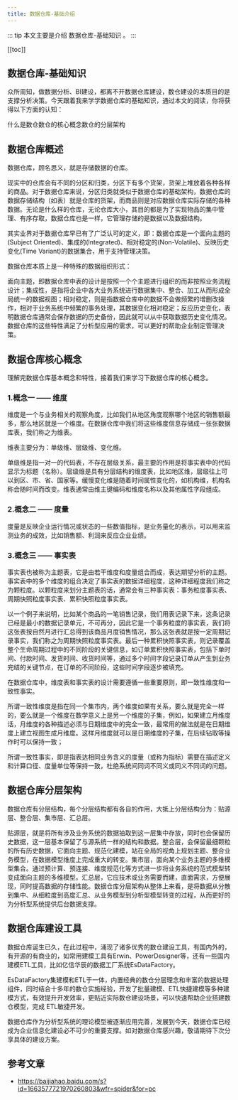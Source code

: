 ```yaml
---
title: 数据仓库-基础介绍
---
```


::: tip
本文主要是介绍 数据仓库-基础知识 。
:::

[[toc]]


## 数据仓库-基础知识
众所周知，做数据分析、BI建设，都离不开数据仓库建设，数仓建设的本质目的是支撑分析决策。今天跟着我来学学数据仓库的基础知识，通过本文的阅读，你将获得以下方面的认知：

什么是数仓数仓的核心概念数仓的分层架构

## **数据仓库概述**

数据仓库，顾名思义，就是存储数据的仓库。

现实中的仓库会有不同的分区和归类，分区下有多个货架，货架上堆放着各种各样的商品。对于数据仓库来说，分区归类就类似于数据仓库的基础架构，数据仓库的数据存储结构（如表）就是仓库的货架，而商品则是对应数据仓库实际存储的各种数据。无论是什么样的仓库，无论仓库大小，其目的都是为了实现物品的集中管理、有序存取，数据仓库也是一样，它管理存储的是数据以及数据结构。

其实业界对于数据仓库早已有了广泛认可的定义，即：数据仓库是一个面向主题的(Subject Oriented)、集成的(Integrated)、相对稳定的(Non-Volatile)、反映历史变化(Time Variant)的数据集合，用于支持管理决策。

数据仓库本质上是一种特殊的数据组织形式：

面向主题，即数据仓库中表的设计是按照一个个主题进行组织的而非按照业务流程设计；集成性，是指将企业中各大业务系统进行数据集中、整合、加工从而形成全局统一的数据视图；相对稳定，则是指数据仓库中的数据不会做频繁的增删改操作，相对于业务系统中频繁的事务处理，其数据变化相对稳定；反应历史变化，表明数据仓库通常会保存数据的历史备份，因此就可以从中获取数据历史变化情况。数据仓库的这些特性满足了分析型应用的需求，可以更好的帮助企业制定管理决策。

## **数据仓库核心概念**

理解完数据仓库基本概念和特性，接着我们来学习下数据仓库的核心概念。

### 1.概念一 —— 维度
维度是一个与业务相关的观察角度，比如我们从地区角度观察哪个地区的销售额最多，那么地区就是一个维度。在数据仓库中我们将这些维度信息存储成一张张数据库表，我们称之为维表。

维表主要分为：单级维、层级维、变化维。

单级维是指一对一的代码表，不存在层级关系，最主要的作用是将事实表中的代码显示为标题（名称）。层级维是具有分层结构的维度表，比如地区维，层级往上可以到区、市、省、国家等。缓慢变化维是随着时间属性变化的，如机构维，机构名称会随时间而改变。维表通常由维主键编码和维度名称以及其他属性字段组成。

### 2.概念二 —— 度量

度量是反映企业运行情况或状态的一些数值指标，是业务量化的表示，可以用来监测业务的成效，比如销售额、利润来反应企业业绩。

### 3.概念三 —— 事实表

事实表也被称为主题表，它是由若干维度和度量组合而成，表达期望分析的主题。事实表中的多个维度的组合决定了事实表的数据详细程度，这种详细程度我们称之为颗粒度。以颗粒度来划分主题表的话，通常会有三种事实表：事务粒度事实表、周期快照粒度事实表、累积快照粒度事实表。

以一个例子来说明，比如某个商品的一笔销售记录，我们用表记录下来，这条记录已经是最小的数据记录单元，不可再分，因此它是一个事务粒度的事实表，我们将这张表按自然月进行汇总得到该商品月度销售情况，那么这张表就是按一定周期记录事实，我们称之为周期快照粒度事实表。最后一种累积快照事实表，则记录覆盖整个生命周期过程中的不同阶段的关键信息，如订单累积快照事实表，包括下单时间、付款时间、发货时间、收货时间等，通过多个时间字段记录订单从产生到业务完结的关键节点，在订单的不同阶段，这些时间字段逐步被填充。

在数据仓库中，维度表和事实表的设计需要遵循一些重要原则，即一致性维度和一致性事实。

所谓一致性维度是指在同一个集市内，两个维度如果有关系，要么就是完全一样的，要么就是一个维度在数学意义上是另一个维度的子集，例如，如果建立月维度话，月维度的各种描述必须与日期维度中的完全一致，最常用的做法就是在日期维度上建立视图生成月维度。这样月维度就可以是日期维度的子集，在后续钻取等操作时可以保持一致；

所谓一致性事实，即是指表达相同业务含义的度量（或称为指标）需要在描述定义和计算口径、度量单位等保持一致，杜绝系统间同词不同义或同义不同词的问题。

## **数据仓库分层架构**

数据仓库有分层结构，每个分层结构都有各自的作用，大抵上分层结构分为：贴源层、整合层、集市层、汇总层。

贴源层，就是将所有涉及业务系统的数据抽取到这一层集中存放，同时也会保留历史数据，这一层基本保留了与源系统一样的结构和数据。整合层，会保留最细颗粒的所有历史数据，它面向主题、规范化建模，站在全局的视角上规划主题、整合业务模型，在数据模型维度上完成重大的转变。集市层，面向某个业务主题的多维模型集合。通过预计算、预连接、维度规范化等方式进一步将业务系统的范式模型转变成面向主题的多维模型。汇总层，它应技术或业务需要而建，直面需求，方便展现，同时提高数据的存储性能。数据仓库分层架构从整体上来看，是将数据从分散到集中、从细粒度到高度汇总、从业务模型到分析型模型转变的过程，从而更好的为分析型系统提供后台数据支撑。

## **数据仓库建设工具**

数据仓库诞生已久，在此过程中，涌现了诸多优秀的数仓建设工具，有国内外的，有开源的有商业的，如常用建模工具有Erwin、PowerDesigner等，还有一些国内建模ETL工具，比如亿信华辰的数据工厂系统EsDataFactory。

EsDataFactory集建模和ETL于一体，内置经典的数仓分层理念和丰富的数据处理组件，同时结合十多年的数仓实施经验，开发了批量建模、ETL快捷建模等多种建模方式，有效提升开发效率，更贴近实际数仓建设场景，可以快速帮助企业搭建数仓模型，完成 ETL敏捷开发。

数据仓库作为分析型系统的理论模型被逐渐应用完善，发展到今天，数据仓库已经成为企业信息化建设必不可少的重要支撑。如对数据仓库感兴趣，敬请期待下次分享具体的建设方案。


## 参考文章
* https://baijiahao.baidu.com/s?id=1663577721970260803&wfr=spider&for=pc
